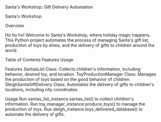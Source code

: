 Santa's Workshop: Gift Delivery Automation

Santa's Workshop

Overview

Ho ho ho! Welcome to Santa's Workshop, where holiday magic happens. This Python project automates the process of managing Santa's gift list, production of toys by elves, and the delivery of gifts to children around the world.

Table of Contents
Features
Usage

Features
SantasList Class: Collects children's information, including behavior, desired toy, and location.
ToyProductionManager Class: Manages the production of toys based on the good behavior of children.
SleighSantaGiftDelivery Class: Automates the delivery of gifts to children's locations, including city coordinates.

Usage
Run santas_list_instance.santas_list() to collect children's information.
Run toy_manager_instance.produce_toys() to manage the production of toys.
Run sleigh_instance.toys_delivered_database() to automate the delivery of gifts.

